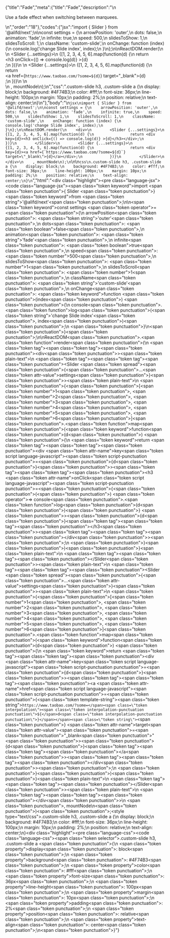{"title":"Fade","meta":{"title":"Fade","description":"\n<p>Use a fade effect when switching between marquees.</p>\n","order":"18"},"codes":{"jsx":"import { Slider } from '@alifd/next';\n\nconst settings = {\n    arrowPosition: 'outer',\n    dots: false,\n    animation: 'fade',\n    infinite: true,\n    speed: 500,\n    slidesToShow: 1,\n    slidesToScroll: 1,\n    className: 'custom-slide',\n    onChange: function (index) {\n        console.log('change Slide index', index);\n    }\n};\n\nReactDOM.render(\n    <div>\n        <Slider {...settings}>\n            {[1, 2, 3, 4, 5, 6].map(function(d) {\n                return <div key={d}><h3 onClick={() => console.log(d)} >{d}</h3></div>;\n            })}\n        </Slider>\n        <Slider {...settings}>\n            {[1, 2, 3, 4, 5, 6].map(function(d) {\n                return <div key={d}><a href={`https://www.taobao.com/?some=${d}`} target=\"_blank\">{d}</a></div>;\n            })}\n        </Slider>\n    </div>\n    , mountNode\n);\n","css":".custom-slide h3, .custom-slide a {\n    display: block;\n    background: #4F74B3;\n    color: #fff;\n    font-size: 36px;\n    line-height: 100px;\n    margin: 10px;\n    padding: 2%;\n    position: relative;\n    text-align: center;\n}\n"},"body":"\n````jsx\nimport { Slider } from '@alifd/next';\n\nconst settings = {\n    arrowPosition: 'outer',\n    dots: false,\n    animation: 'fade',\n    infinite: true,\n    speed: 500,\n    slidesToShow: 1,\n    slidesToScroll: 1,\n    className: 'custom-slide',\n    onChange: function (index) {\n        console.log('change Slide index', index);\n    }\n};\n\nReactDOM.render(\n    <div>\n        <Slider {...settings}>\n            {[1, 2, 3, 4, 5, 6].map(function(d) {\n                return <div key={d}><h3 onClick={() => console.log(d)} >{d}</h3></div>;\n            })}\n        </Slider>\n        <Slider {...settings}>\n            {[1, 2, 3, 4, 5, 6].map(function(d) {\n                return <div key={d}><a href={`https://www.taobao.com/?some=${d}`} target=\"_blank\">{d}</a></div>;\n            })}\n        </Slider>\n    </div>\n    , mountNode\n);\n````\n\n````css\n.custom-slide h3, .custom-slide a {\n    display: block;\n    background: #4F74B3;\n    color: #fff;\n    font-size: 36px;\n    line-height: 100px;\n    margin: 10px;\n    padding: 2%;\n    position: relative;\n    text-align: center;\n}\n````","html":"<script>(function(){'use strict';\n\nvar _next = require('@alifd/next');\n\nvar settings = {\n    arrowPosition: 'outer',\n    dots: false,\n    animation: 'fade',\n    infinite: true,\n    speed: 500,\n    slidesToShow: 1,\n    slidesToScroll: 1,\n    className: 'custom-slide',\n    onChange: function onChange(index) {\n        console.log('change Slide index', index);\n    }\n};\n\nReactDOM.render(React.createElement(\n    'div',\n    null,\n    React.createElement(\n        _next.Slider,\n        settings,\n        [1, 2, 3, 4, 5, 6].map(function (d) {\n            return React.createElement(\n                'div',\n                { key: d },\n                React.createElement(\n                    'h3',\n                    { onClick: function onClick() {\n                            return console.log(d);\n                        } },\n                    d\n                )\n            );\n        })\n    ),\n    React.createElement(\n        _next.Slider,\n        settings,\n        [1, 2, 3, 4, 5, 6].map(function (d) {\n            return React.createElement(\n                'div',\n                { key: d },\n                React.createElement(\n                    'a',\n                    { href: 'https://www.taobao.com/?some=' + d, target: '_blank' },\n                    d\n                )\n            );\n        })\n    )\n), mountNode);})()</script><div class=\"highlight\"><pre class=\"language-jsx\"><code class=\"language-jsx\"><span class=\"token keyword\">import</span> <span class=\"token punctuation\">{</span> Slider <span class=\"token punctuation\">}</span> <span class=\"token keyword\">from</span> <span class=\"token string\">'@alifd/next'</span><span class=\"token punctuation\">;</span>\n\n<span class=\"token keyword\">const</span> settings <span class=\"token operator\">=</span> <span class=\"token punctuation\">{</span>\n    arrowPosition<span class=\"token punctuation\">:</span> <span class=\"token string\">'outer'</span><span class=\"token punctuation\">,</span>\n    dots<span class=\"token punctuation\">:</span> <span class=\"token boolean\">false</span><span class=\"token punctuation\">,</span>\n    animation<span class=\"token punctuation\">:</span> <span class=\"token string\">'fade'</span><span class=\"token punctuation\">,</span>\n    infinite<span class=\"token punctuation\">:</span> <span class=\"token boolean\">true</span><span class=\"token punctuation\">,</span>\n    speed<span class=\"token punctuation\">:</span> <span class=\"token number\">500</span><span class=\"token punctuation\">,</span>\n    slidesToShow<span class=\"token punctuation\">:</span> <span class=\"token number\">1</span><span class=\"token punctuation\">,</span>\n    slidesToScroll<span class=\"token punctuation\">:</span> <span class=\"token number\">1</span><span class=\"token punctuation\">,</span>\n    className<span class=\"token punctuation\">:</span> <span class=\"token string\">'custom-slide'</span><span class=\"token punctuation\">,</span>\n    onChange<span class=\"token punctuation\">:</span> <span class=\"token keyword\">function</span> <span class=\"token punctuation\">(</span>index<span class=\"token punctuation\">)</span> <span class=\"token punctuation\">{</span>\n        console<span class=\"token punctuation\">.</span><span class=\"token function\">log</span><span class=\"token punctuation\">(</span><span class=\"token string\">'change Slide index'</span><span class=\"token punctuation\">,</span> index<span class=\"token punctuation\">)</span><span class=\"token punctuation\">;</span>\n    <span class=\"token punctuation\">}</span>\n<span class=\"token punctuation\">}</span><span class=\"token punctuation\">;</span>\n\nReactDOM<span class=\"token punctuation\">.</span><span class=\"token function\">render</span><span class=\"token punctuation\">(</span>\n    <span class=\"token tag\"><span class=\"token tag\"><span class=\"token punctuation\">&lt;</span>div</span><span class=\"token punctuation\">></span></span><span class=\"token plain-text\">\n        </span><span class=\"token tag\"><span class=\"token tag\"><span class=\"token punctuation\">&lt;</span>Slider</span> <span class=\"token spread\"><span class=\"token punctuation\">{</span><span class=\"token punctuation\">...</span><span class=\"token attr-value\">settings</span><span class=\"token punctuation\">}</span></span><span class=\"token punctuation\">></span></span><span class=\"token plain-text\">\n            </span><span class=\"token punctuation\">{</span><span class=\"token punctuation\">[</span><span class=\"token number\">1</span><span class=\"token punctuation\">,</span> <span class=\"token number\">2</span><span class=\"token punctuation\">,</span> <span class=\"token number\">3</span><span class=\"token punctuation\">,</span> <span class=\"token number\">4</span><span class=\"token punctuation\">,</span> <span class=\"token number\">5</span><span class=\"token punctuation\">,</span> <span class=\"token number\">6</span><span class=\"token punctuation\">]</span><span class=\"token punctuation\">.</span><span class=\"token function\">map</span><span class=\"token punctuation\">(</span><span class=\"token keyword\">function</span><span class=\"token punctuation\">(</span>d<span class=\"token punctuation\">)</span> <span class=\"token punctuation\">{</span>\n                <span class=\"token keyword\">return</span> <span class=\"token tag\"><span class=\"token tag\"><span class=\"token punctuation\">&lt;</span>div</span> <span class=\"token attr-name\">key</span><span class=\"token script language-javascript\"><span class=\"token script-punctuation punctuation\">=</span><span class=\"token punctuation\">{</span>d<span class=\"token punctuation\">}</span></span><span class=\"token punctuation\">></span></span><span class=\"token tag\"><span class=\"token tag\"><span class=\"token punctuation\">&lt;</span>h3</span> <span class=\"token attr-name\">onClick</span><span class=\"token script language-javascript\"><span class=\"token script-punctuation punctuation\">=</span><span class=\"token punctuation\">{</span><span class=\"token punctuation\">(</span><span class=\"token punctuation\">)</span> <span class=\"token operator\">=></span> console<span class=\"token punctuation\">.</span><span class=\"token function\">log</span><span class=\"token punctuation\">(</span>d<span class=\"token punctuation\">)</span><span class=\"token punctuation\">}</span></span> <span class=\"token punctuation\">></span></span><span class=\"token punctuation\">{</span>d<span class=\"token punctuation\">}</span><span class=\"token tag\"><span class=\"token tag\"><span class=\"token punctuation\">&lt;/</span>h3</span><span class=\"token punctuation\">></span></span><span class=\"token tag\"><span class=\"token tag\"><span class=\"token punctuation\">&lt;/</span>div</span><span class=\"token punctuation\">></span></span><span class=\"token punctuation\">;</span>\n            <span class=\"token punctuation\">}</span><span class=\"token punctuation\">)</span><span class=\"token punctuation\">}</span><span class=\"token plain-text\">\n        </span><span class=\"token tag\"><span class=\"token tag\"><span class=\"token punctuation\">&lt;/</span>Slider</span><span class=\"token punctuation\">></span></span><span class=\"token plain-text\">\n        </span><span class=\"token tag\"><span class=\"token tag\"><span class=\"token punctuation\">&lt;</span>Slider</span> <span class=\"token spread\"><span class=\"token punctuation\">{</span><span class=\"token punctuation\">...</span><span class=\"token attr-value\">settings</span><span class=\"token punctuation\">}</span></span><span class=\"token punctuation\">></span></span><span class=\"token plain-text\">\n            </span><span class=\"token punctuation\">{</span><span class=\"token punctuation\">[</span><span class=\"token number\">1</span><span class=\"token punctuation\">,</span> <span class=\"token number\">2</span><span class=\"token punctuation\">,</span> <span class=\"token number\">3</span><span class=\"token punctuation\">,</span> <span class=\"token number\">4</span><span class=\"token punctuation\">,</span> <span class=\"token number\">5</span><span class=\"token punctuation\">,</span> <span class=\"token number\">6</span><span class=\"token punctuation\">]</span><span class=\"token punctuation\">.</span><span class=\"token function\">map</span><span class=\"token punctuation\">(</span><span class=\"token keyword\">function</span><span class=\"token punctuation\">(</span>d<span class=\"token punctuation\">)</span> <span class=\"token punctuation\">{</span>\n                <span class=\"token keyword\">return</span> <span class=\"token tag\"><span class=\"token tag\"><span class=\"token punctuation\">&lt;</span>div</span> <span class=\"token attr-name\">key</span><span class=\"token script language-javascript\"><span class=\"token script-punctuation punctuation\">=</span><span class=\"token punctuation\">{</span>d<span class=\"token punctuation\">}</span></span><span class=\"token punctuation\">></span></span><span class=\"token tag\"><span class=\"token tag\"><span class=\"token punctuation\">&lt;</span>a</span> <span class=\"token attr-name\">href</span><span class=\"token script language-javascript\"><span class=\"token script-punctuation punctuation\">=</span><span class=\"token punctuation\">{</span><span class=\"token template-string\"><span class=\"token string\">`https://www.taobao.com/?some=</span><span class=\"token interpolation\"><span class=\"token interpolation-punctuation punctuation\">${</span>d<span class=\"token interpolation-punctuation punctuation\">}</span></span><span class=\"token string\">`</span></span><span class=\"token punctuation\">}</span></span> <span class=\"token attr-name\">target</span><span class=\"token attr-value\"><span class=\"token punctuation\">=</span><span class=\"token punctuation\">\"</span>_blank<span class=\"token punctuation\">\"</span></span><span class=\"token punctuation\">></span></span><span class=\"token punctuation\">{</span>d<span class=\"token punctuation\">}</span><span class=\"token tag\"><span class=\"token tag\"><span class=\"token punctuation\">&lt;/</span>a</span><span class=\"token punctuation\">></span></span><span class=\"token tag\"><span class=\"token tag\"><span class=\"token punctuation\">&lt;/</span>div</span><span class=\"token punctuation\">></span></span><span class=\"token punctuation\">;</span>\n            <span class=\"token punctuation\">}</span><span class=\"token punctuation\">)</span><span class=\"token punctuation\">}</span><span class=\"token plain-text\">\n        </span><span class=\"token tag\"><span class=\"token tag\"><span class=\"token punctuation\">&lt;/</span>Slider</span><span class=\"token punctuation\">></span></span><span class=\"token plain-text\">\n    </span><span class=\"token tag\"><span class=\"token tag\"><span class=\"token punctuation\">&lt;/</span>div</span><span class=\"token punctuation\">></span></span>\n    <span class=\"token punctuation\">,</span> mountNode\n<span class=\"token punctuation\">)</span><span class=\"token punctuation\">;</span></code></pre></div><style type=\"text/css\">.custom-slide h3, .custom-slide a {\n    display: block;\n    background: #4F74B3;\n    color: #fff;\n    font-size: 36px;\n    line-height: 100px;\n    margin: 10px;\n    padding: 2%;\n    position: relative;\n    text-align: center;\n}</style><div class=\"highlight\"><pre class=\"language-css\"><code class=\"language-css\"><span class=\"token selector\">.custom-slide h3, .custom-slide a</span> <span class=\"token punctuation\">{</span>\n    <span class=\"token property\">display</span><span class=\"token punctuation\">:</span> block<span class=\"token punctuation\">;</span>\n    <span class=\"token property\">background</span><span class=\"token punctuation\">:</span> #4F74B3<span class=\"token punctuation\">;</span>\n    <span class=\"token property\">color</span><span class=\"token punctuation\">:</span> #fff<span class=\"token punctuation\">;</span>\n    <span class=\"token property\">font-size</span><span class=\"token punctuation\">:</span> 36px<span class=\"token punctuation\">;</span>\n    <span class=\"token property\">line-height</span><span class=\"token punctuation\">:</span> 100px<span class=\"token punctuation\">;</span>\n    <span class=\"token property\">margin</span><span class=\"token punctuation\">:</span> 10px<span class=\"token punctuation\">;</span>\n    <span class=\"token property\">padding</span><span class=\"token punctuation\">:</span> 2%<span class=\"token punctuation\">;</span>\n    <span class=\"token property\">position</span><span class=\"token punctuation\">:</span> relative<span class=\"token punctuation\">;</span>\n    <span class=\"token property\">text-align</span><span class=\"token punctuation\">:</span> center<span class=\"token punctuation\">;</span>\n<span class=\"token punctuation\">}</span></code></pre></div>"}